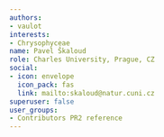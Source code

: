```yaml
---
authors:
- vaulot
interests:
- Chrysophyceae
name: Pavel Škaloud
role: Charles University, Prague, CZ
social:
- icon: envelope
  icon_pack: fas
  link: mailto:skaloud@natur.cuni.cz
superuser: false
user_groups:
- Contributors PR2 reference
---
```

